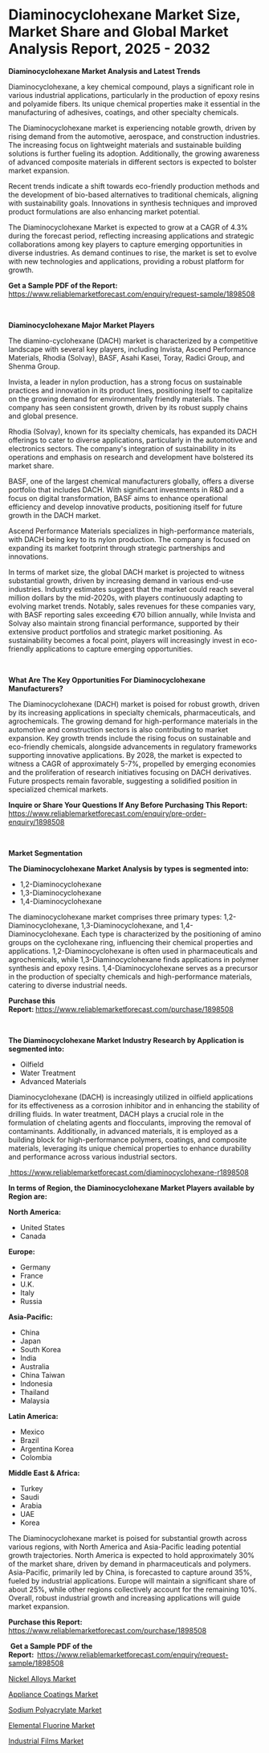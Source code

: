 <p><h1>Diaminocyclohexane Market Size, Market Share and Global Market Analysis Report, 2025 - 2032</h1></p><p><strong>Diaminocyclohexane Market Analysis and Latest Trends</strong></p>
<p><p>Diaminocyclohexane, a key chemical compound, plays a significant role in various industrial applications, particularly in the production of epoxy resins and polyamide fibers. Its unique chemical properties make it essential in the manufacturing of adhesives, coatings, and other specialty chemicals.</p><p>The Diaminocyclohexane market is experiencing notable growth, driven by rising demand from the automotive, aerospace, and construction industries. The increasing focus on lightweight materials and sustainable building solutions is further fueling its adoption. Additionally, the growing awareness of advanced composite materials in different sectors is expected to bolster market expansion.</p><p>Recent trends indicate a shift towards eco-friendly production methods and the development of bio-based alternatives to traditional chemicals, aligning with sustainability goals. Innovations in synthesis techniques and improved product formulations are also enhancing market potential. </p><p>The Diaminocyclohexane Market is expected to grow at a CAGR of 4.3% during the forecast period, reflecting increasing applications and strategic collaborations among key players to capture emerging opportunities in diverse industries. As demand continues to rise, the market is set to evolve with new technologies and applications, providing a robust platform for growth.</p></p>
<p><strong>Get a Sample PDF of the Report:&nbsp;</strong> <a href="https://www.reliablemarketforecast.com/enquiry/request-sample/1898508?utm_campaign=1108&utm_medium=2&utm_source=Github&utm_content=ia&utm_term=31032025&utm_id=diaminocyclohexane">https://www.reliablemarketforecast.com/enquiry/request-sample/1898508</a></p>
<p>&nbsp;</p>
<p><strong>Diaminocyclohexane Major Market Players</strong></p>
<p><p>The diamino-cyclohexane (DACH) market is characterized by a competitive landscape with several key players, including Invista, Ascend Performance Materials, Rhodia (Solvay), BASF, Asahi Kasei, Toray, Radici Group, and Shenma Group. </p><p>Invista, a leader in nylon production, has a strong focus on sustainable practices and innovation in its product lines, positioning itself to capitalize on the growing demand for environmentally friendly materials. The company has seen consistent growth, driven by its robust supply chains and global presence.</p><p>Rhodia (Solvay), known for its specialty chemicals, has expanded its DACH offerings to cater to diverse applications, particularly in the automotive and electronics sectors. The company's integration of sustainability in its operations and emphasis on research and development have bolstered its market share.</p><p>BASF, one of the largest chemical manufacturers globally, offers a diverse portfolio that includes DACH. With significant investments in R&D and a focus on digital transformation, BASF aims to enhance operational efficiency and develop innovative products, positioning itself for future growth in the DACH market.</p><p>Ascend Performance Materials specializes in high-performance materials, with DACH being key to its nylon production. The company is focused on expanding its market footprint through strategic partnerships and innovations.</p><p>In terms of market size, the global DACH market is projected to witness substantial growth, driven by increasing demand in various end-use industries. Industry estimates suggest that the market could reach several million dollars by the mid-2020s, with players continuously adapting to evolving market trends. Notably, sales revenues for these companies vary, with BASF reporting sales exceeding €70 billion annually, while Invista and Solvay also maintain strong financial performance, supported by their extensive product portfolios and strategic market positioning. As sustainability becomes a focal point, players will increasingly invest in eco-friendly applications to capture emerging opportunities.</p></p>
<p>&nbsp;</p>
<p><strong>What Are The Key Opportunities For Diaminocyclohexane Manufacturers?</strong></p>
<p><p>The Diaminocyclohexane (DACH) market is poised for robust growth, driven by its increasing applications in specialty chemicals, pharmaceuticals, and agrochemicals. The growing demand for high-performance materials in the automotive and construction sectors is also contributing to market expansion. Key growth trends include the rising focus on sustainable and eco-friendly chemicals, alongside advancements in regulatory frameworks supporting innovative applications. By 2028, the market is expected to witness a CAGR of approximately 5-7%, propelled by emerging economies and the proliferation of research initiatives focusing on DACH derivatives. Future prospects remain favorable, suggesting a solidified position in specialized chemical markets.</p></p>
<p><strong>Inquire or Share Your Questions If Any Before Purchasing This Report:</strong> <a href="https://www.reliablemarketforecast.com/enquiry/pre-order-enquiry/1898508?utm_campaign=1108&utm_medium=2&utm_source=Github&utm_content=ia&utm_term=31032025&utm_id=diaminocyclohexane">https://www.reliablemarketforecast.com/enquiry/pre-order-enquiry/1898508</a></p>
<p>&nbsp;</p>
<p><strong>Market Segmentation</strong></p>
<p><strong>The Diaminocyclohexane Market Analysis by types is segmented into:</strong></p>
<p><ul><li>1,2-Diaminocyclohexane</li><li>1,3-Diaminocyclohexane</li><li>1,4-Diaminocyclohexane</li></ul></p>
<p><p>The diaminocyclohexane market comprises three primary types: 1,2-Diaminocyclohexane, 1,3-Diaminocyclohexane, and 1,4-Diaminocyclohexane. Each type is characterized by the positioning of amino groups on the cyclohexane ring, influencing their chemical properties and applications. 1,2-Diaminocyclohexane is often used in pharmaceuticals and agrochemicals, while 1,3-Diaminocyclohexane finds applications in polymer synthesis and epoxy resins. 1,4-Diaminocyclohexane serves as a precursor in the production of specialty chemicals and high-performance materials, catering to diverse industrial needs.</p></p>
<p><strong>Purchase this Report:&nbsp;</strong><a href="https://www.reliablemarketforecast.com/purchase/1898508?utm_campaign=1108&utm_medium=2&utm_source=Github&utm_content=ia&utm_term=31032025&utm_id=diaminocyclohexane">https://www.reliablemarketforecast.com/purchase/1898508</a></p>
<p>&nbsp;</p>
<p><strong>The Diaminocyclohexane Market Industry Research by Application is segmented into:</strong></p>
<p><ul><li>Oilfield</li><li>Water Treatment</li><li>Advanced Materials</li></ul></p>
<p><p>Diaminocyclohexane (DACH) is increasingly utilized in oilfield applications for its effectiveness as a corrosion inhibitor and in enhancing the stability of drilling fluids. In water treatment, DACH plays a crucial role in the formulation of chelating agents and flocculants, improving the removal of contaminants. Additionally, in advanced materials, it is employed as a building block for high-performance polymers, coatings, and composite materials, leveraging its unique chemical properties to enhance durability and performance across various industrial sectors.</p></p>
<p><a href="https://www.reliablemarketforecast.com/diaminocyclohexane-r1898508?utm_campaign=1108&utm_medium=2&utm_source=Github&utm_content=ia&utm_term=31032025&utm_id=diaminocyclohexane">&nbsp;https://www.reliablemarketforecast.com/diaminocyclohexane-r1898508</a></p>
<p><strong>In terms of Region, the Diaminocyclohexane Market Players available by Region are:</strong></p>
<p>
    <p> <strong> North America: </strong>
        <ul>
            <li>United States</li>
            <li>Canada</li>
        </ul>
        </p> 
    <p> <strong> Europe: </strong>
        <ul>
            <li>Germany</li>
            <li>France</li>
            <li>U.K.</li>
            <li>Italy</li>
            <li>Russia</li>
        </ul>
        </p> 
    <p> <strong> Asia-Pacific: </strong>
        <ul>
            <li>China</li>
            <li>Japan</li>
            <li>South Korea</li>
            <li>India</li>
            <li>Australia</li>
            <li>China Taiwan</li>
            <li>Indonesia</li>
            <li>Thailand</li>
            <li>Malaysia</li>
        </ul>
        </p> 
    <p> <strong> Latin America: </strong>
        <ul>
            <li>Mexico</li>
            <li>Brazil</li>
            <li>Argentina Korea</li>
            <li>Colombia</li>
        </ul>
        </p> 
    <p> <strong> Middle East & Africa: </strong>
        <ul>
            <li>Turkey</li>
            <li>Saudi</li>
            <li>Arabia</li>
            <li>UAE</li>
            <li>Korea</li>
        </ul>
    </p>
    </p>
<p><p>The Diaminocyclohexane market is poised for substantial growth across various regions, with North America and Asia-Pacific leading potential growth trajectories. North America is expected to hold approximately 30% of the market share, driven by demand in pharmaceuticals and polymers. Asia-Pacific, primarily led by China, is forecasted to capture around 35%, fueled by industrial applications. Europe will maintain a significant share of about 25%, while other regions collectively account for the remaining 10%. Overall, robust industrial growth and increasing applications will guide market expansion.</p></p>
<p><strong>Purchase this Report: </strong><a href="https://www.reliablemarketforecast.com/purchase/1898508?utm_campaign=1108&utm_medium=2&utm_source=Github&utm_content=ia&utm_term=31032025&utm_id=diaminocyclohexane">https://www.reliablemarketforecast.com/purchase/1898508</a></p>
<p>&nbsp;<strong>Get a Sample PDF of the Report:&nbsp;&nbsp;</strong><a href="https://www.reliablemarketforecast.com/enquiry/request-sample/1898508?utm_campaign=1108&utm_medium=2&utm_source=Github&utm_content=ia&utm_term=31032025&utm_id=diaminocyclohexane">https://www.reliablemarketforecast.com/enquiry/request-sample/1898508</a></p>
<p><strong></strong></p>
<p><p><a href="https://github.com/winjelequegt/Market-Research-Report-List-1/blob/main/nickel-alloys-market.md?utm_campaign=1108&utm_medium=2&utm_source=Github&utm_content=ia&utm_term=31032025&utm_id=diaminocyclohexane">Nickel Alloys Market</a></p><p><a href="https://github.com/firdwsermald/Market-Research-Report-List-1/blob/main/appliance-coatings-market.md?utm_campaign=1108&utm_medium=2&utm_source=Github&utm_content=ia&utm_term=31032025&utm_id=diaminocyclohexane">Appliance Coatings Market</a></p><p><a href="https://github.com/fontshatintj/Market-Research-Report-List-1/blob/main/sodium-polyacrylate-market.md?utm_campaign=1108&utm_medium=2&utm_source=Github&utm_content=ia&utm_term=31032025&utm_id=diaminocyclohexane">Sodium Polyacrylate Market</a></p><p><a href="https://github.com/nedzazollo74/Market-Research-Report-List-1/blob/main/elemental-fluorine-market.md?utm_campaign=1108&utm_medium=2&utm_source=Github&utm_content=ia&utm_term=31032025&utm_id=diaminocyclohexane">Elemental Fluorine Market</a></p><p><a href="https://github.com/bredevasil2q/Market-Research-Report-List-1/blob/main/industrial-films-market.md?utm_campaign=1108&utm_medium=2&utm_source=Github&utm_content=ia&utm_term=31032025&utm_id=diaminocyclohexane">Industrial Films Market</a></p></p>